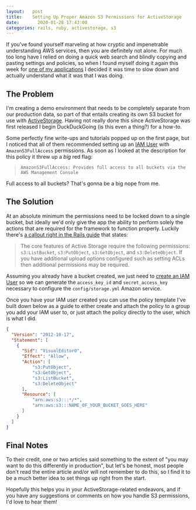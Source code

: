 ```yaml
---
layout:   post
title:    Setting Up Proper Amazon S3 Permissions for ActiveStorage
date:       2020-01-28 17:43:00
categories: rails, ruby, activestorage, s3
---
```


If you've found yourself marveling at how cryptic and impenetrable understanding AWS services, then you are definitely not alone. For much too long have I relied on doing a quick web search and blindly copying and pasting settings and policies, so when I found myself doing it again this week for [one of my applications](https://passtesting.com/tools/service-providers) I decided it was time to slow down and actually understand what it was that I was doing.

## The Problem

I'm creating a demo environment that needs to be completely separate from our production data, so part of that entails creating its own S3 bucket for use with [ActiveStorage](https://edgeguides.rubyonrails.org/active_storage_overview.html). Having not really done this since ActiveStorage was first released I begin DuckDuckGoing (is this even a thing?) for a how-to.

Some perfectly fine write-ups and tutorials popped up on the first page, but I noticed that all of them recommended setting up an [IAM User](https://docs.aws.amazon.com/IAM/latest/UserGuide/id_users.html) with `AmazonS3FullAccess` permissions. As soon as I looked at the description for this policy it threw up a _big_ red flag:

> `AmazonS3FullAccess: Provides full access to all buckets via the AWS Management Console`

Full access to all buckets? That's gonna be a big nope from me.

## The Solution

At an absolute minimum the permissions need to be locked down to a single bucket, but ideally we'd only give the app the ability to perform solely the actions that are required for the framework to function properly. Luckily there's [a callout right in the Rails guide](https://edgeguides.rubyonrails.org/active_storage_overview.html#amazon-s3-service) that states:

> The core features of Active Storage require the following permissions: `s3:ListBucket`, `s3:PutObject`, `s3:GetObject`, and `s3:DeleteObject`. If you have additional upload options configured such as setting ACLs then additional permissions may be required.

Assuming you already have a bucket created, we just need to [create an IAM User](https://docs.aws.amazon.com/IAM/latest/UserGuide/id_users_create.html) so we can generate the `access_key_id` and `secret_access_key` necessary to configure the `config/storage.yml` Amazon service.

Once you have your IAM user created you can use the policy template I've built down below as a guide to either create and attach the policy to a group you add your IAM user to, or just attach the policy directly to the user, which is what I did.

```json
{
  "Version": "2012-10-17",
  "Statement": [
    {
      "Sid": "VisualEditor0",
      "Effect": "Allow",
      "Action": [
          "s3:PutObject",
          "s3:GetObject",
          "s3:ListBucket",
          "s3:DeleteObject"
      ],
      "Resource": [
          "arn:aws:s3:::*/*",
          "arn:aws:s3:::NAME_OF_YOUR_BUCKET_GOES_HERE"
      ]
    }
  ]
}
```

## Final Notes
To their credit, one or two articles said something to the extent of "you may want to do this differently in production", but let's be honest, most people don't read the entire article and/or will not remember to do this, so I find it to be a much better idea to set things up right from the start.

Hopefully this helps you in your ActiveStorage-related endeavors, and if you have any suggestions or comments on how you handle S3 permissions, I'd love to hear them!
